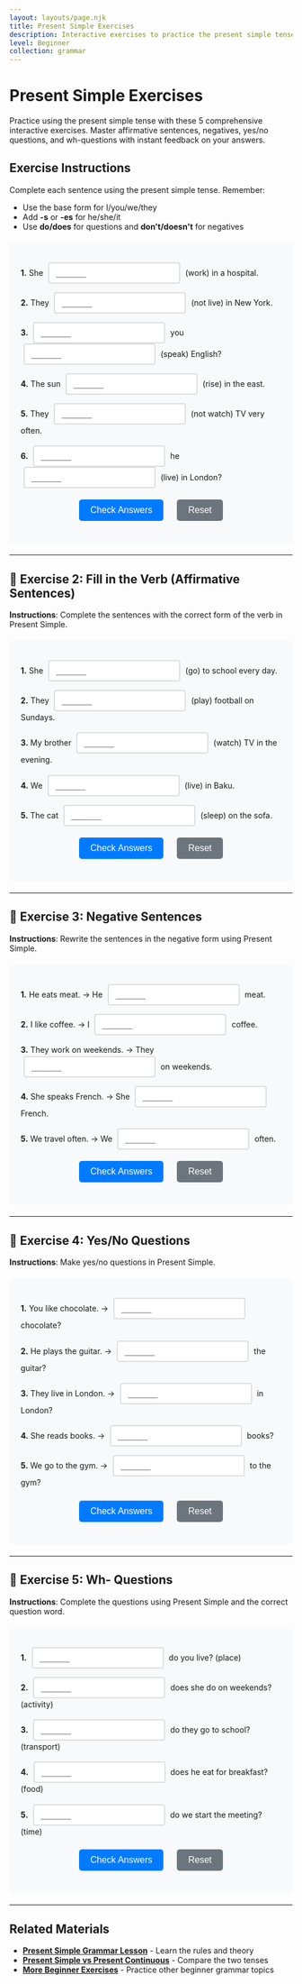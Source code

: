 ```yaml
---
layout: layouts/page.njk
title: Present Simple Exercises
description: Interactive exercises to practice the present simple tense. Complete sentences, get instant feedback, and improve your English grammar skills.
level: Beginner
collection: grammar
---
```


# Present Simple Exercises

Practice using the present simple tense with these 5 comprehensive interactive exercises. Master affirmative sentences, negatives, yes/no questions, and wh-questions with instant feedback on your answers.

## Exercise Instructions

Complete each sentence using the present simple tense. Remember:
- Use the base form for I/you/we/they
- Add **-s** or **-es** for he/she/it
- Use **do/does** for questions and **don't/doesn't** for negatives

<div class="interactive-exercise" id="present-simple-exercise" data-exercise-id="present-simple-beginner">
  <div class="exercise-item">
    <p><strong>1.</strong> She <input type="text" class="fill-blank" data-answer="works" placeholder="______"> (work) in a hospital.</p>
  </div>
  
  <div class="exercise-item">
    <p><strong>2.</strong> They <input type="text" class="fill-blank" data-answer="don't live" placeholder="______"> (not live) in New York.</p>
  </div>
  
  <div class="exercise-item">
    <p><strong>3.</strong> <input type="text" class="fill-blank" data-answer="Do" placeholder="______"> you <input type="text" class="fill-blank" data-answer="speak" placeholder="______"> (speak) English?</p>
  </div>
  
  <div class="exercise-item">
    <p><strong>4.</strong> The sun <input type="text" class="fill-blank" data-answer="rises" placeholder="______"> (rise) in the east.</p>
  </div>
  
  <div class="exercise-item">
    <p><strong>5.</strong> They <input type="text" class="fill-blank" data-answer="don't watch" placeholder="______"> (not watch) TV very often.</p>
  </div>
  
  <div class="exercise-item">
    <p><strong>6.</strong> <input type="text" class="fill-blank" data-answer="Does" placeholder="______"> he <input type="text" class="fill-blank" data-answer="live" placeholder="______"> (live) in London?</p>
  </div>
  
  <div class="exercise-controls">
    <button onclick="checkAnswers('present-simple-exercise')" class="check-btn">Check Answers</button>
    <button onclick="resetExercise('present-simple-exercise')" class="reset-btn">Reset</button>
  </div>
  
  <div id="present-simple-exercise-results" class="results-section" style="display: none;">
    <h4>Results:</h4>
    <p id="present-simple-exercise-score"></p>
    <div id="present-simple-exercise-feedback"></div>
  </div>
</div>

<script>
function checkAnswers(exerciseId) {
  const exercise = document.getElementById(exerciseId);
  const inputs = exercise.querySelectorAll('.fill-blank');
  const resultsDiv = document.getElementById(exerciseId + '-results');
  const scoreP = document.getElementById(exerciseId + '-score');
  const feedbackDiv = document.getElementById(exerciseId + '-feedback');
  
  let correct = 0;
  let total = inputs.length;
  let feedback = '';
  
  inputs.forEach((input, index) => {
    const userAnswer = input.value.trim().toLowerCase();
    const correctAnswer = input.dataset.answer.toLowerCase();
    
    input.classList.remove('correct', 'incorrect');
    
    if (userAnswer === correctAnswer) {
      input.classList.add('correct');
      correct++;
    } else {
      input.classList.add('incorrect');
      feedback += `<p><strong>Blank ${index + 1}:</strong> Your answer: "${input.value}" | Correct answer: "${input.dataset.answer}"</p>`;
    }
  });
  
  resultsDiv.style.display = 'block';
  scoreP.textContent = `Score: ${correct}/${total} (${Math.round(correct/total*100)}%)`;
  
  if (correct === total) {
    feedbackDiv.innerHTML = '<p style="color: green; font-weight: bold;">Excellent! All answers are correct! 🎉</p>';
  } else {
    feedbackDiv.innerHTML = feedback;
  }
}

function resetExercise(exerciseId) {
  const exercise = document.getElementById(exerciseId);
  const inputs = exercise.querySelectorAll('.fill-blank');
  const resultsDiv = document.getElementById(exerciseId + '-results');
  
  inputs.forEach(input => {
    input.value = '';
    input.classList.remove('correct', 'incorrect');
  });
  
  resultsDiv.style.display = 'none';
}
</script>

<style>
.interactive-exercise {
  background: #f8f9fa;
  padding: 20px;
  border-radius: 8px;
  margin: 20px 0;
}

.exercise-item {
  margin: 15px 0;
  line-height: 1.6;
}

.fill-blank {
  border: 2px solid #ddd;
  padding: 8px 12px;
  border-radius: 4px;
  font-size: 16px;
  min-width: 120px;
  margin: 0 5px;
  transition: border-color 0.3s;
}

.fill-blank:focus {
  outline: none;
  border-color: #007bff;
}

.fill-blank.correct {
  border-color: #28a745;
  background-color: #d4edda;
}

.fill-blank.incorrect {
  border-color: #dc3545;
  background-color: #f8d7da;
}

.exercise-controls {
  margin: 20px 0;
  text-align: center;
}

.check-btn, .reset-btn {
  background: #007bff;
  color: white;
  border: none;
  padding: 10px 20px;
  border-radius: 5px;
  cursor: pointer;
  margin: 0 10px;
  font-size: 16px;
  transition: background-color 0.3s;
}

.check-btn:hover {
  background: #0056b3;
}

.reset-btn {
  background: #6c757d;
}

.reset-btn:hover {
  background: #5a6268;
}

.results-section {
  margin-top: 20px;
  padding: 15px;
  background: white;
  border-radius: 5px;
  border-left: 4px solid #007bff;
}

.results-section p {
  margin: 5px 0;
  padding: 5px;
  background: #fff3cd;
  border: 1px solid #ffeaa7;
  border-radius: 3px;
}
</style>

---

## 📝 **Exercise 2: Fill in the Verb (Affirmative Sentences)**

**Instructions**: Complete the sentences with the correct form of the verb in Present Simple.

<div class="interactive-exercise" id="affirmative-exercise" data-exercise-id="affirmative-beginner">
  <div class="exercise-item">
    <p><strong>1.</strong> She <input type="text" class="fill-blank" data-answer="goes" placeholder="______"> (go) to school every day.</p>
  </div>
  
  <div class="exercise-item">
    <p><strong>2.</strong> They <input type="text" class="fill-blank" data-answer="play" placeholder="______"> (play) football on Sundays.</p>
  </div>
  
  <div class="exercise-item">
    <p><strong>3.</strong> My brother <input type="text" class="fill-blank" data-answer="watches" placeholder="______"> (watch) TV in the evening.</p>
  </div>
  
  <div class="exercise-item">
    <p><strong>4.</strong> We <input type="text" class="fill-blank" data-answer="live" placeholder="______"> (live) in Baku.</p>
  </div>
  
  <div class="exercise-item">
    <p><strong>5.</strong> The cat <input type="text" class="fill-blank" data-answer="sleeps" placeholder="______"> (sleep) on the sofa.</p>
  </div>
  
  <div class="exercise-controls">
    <button onclick="checkAnswers('affirmative-exercise')" class="check-btn">Check Answers</button>
    <button onclick="resetExercise('affirmative-exercise')" class="reset-btn">Reset</button>
  </div>
  
  <div id="affirmative-exercise-results" class="results-section" style="display: none;">
    <h4>Results:</h4>
    <p id="affirmative-exercise-score"></p>
    <div id="affirmative-exercise-feedback"></div>
  </div>
</div>

---

## 📝 **Exercise 3: Negative Sentences**

**Instructions**: Rewrite the sentences in the negative form using Present Simple.

<div class="interactive-exercise" id="negative-exercise" data-exercise-id="negative-beginner">
  <div class="exercise-item">
    <p><strong>1.</strong> He eats meat. → He <input type="text" class="fill-blank" data-answer="does not eat" placeholder="______"> meat.</p>
  </div>
  
  <div class="exercise-item">
    <p><strong>2.</strong> I like coffee. → I <input type="text" class="fill-blank" data-answer="do not like" placeholder="______"> coffee.</p>
  </div>
  
  <div class="exercise-item">
    <p><strong>3.</strong> They work on weekends. → They <input type="text" class="fill-blank" data-answer="do not work" placeholder="______"> on weekends.</p>
  </div>
  
  <div class="exercise-item">
    <p><strong>4.</strong> She speaks French. → She <input type="text" class="fill-blank" data-answer="does not speak" placeholder="______"> French.</p>
  </div>
  
  <div class="exercise-item">
    <p><strong>5.</strong> We travel often. → We <input type="text" class="fill-blank" data-answer="do not travel" placeholder="______"> often.</p>
  </div>
  
  <div class="exercise-controls">
    <button onclick="checkAnswers('negative-exercise')" class="check-btn">Check Answers</button>
    <button onclick="resetExercise('negative-exercise')" class="reset-btn">Reset</button>
  </div>
  
  <div id="negative-exercise-results" class="results-section" style="display: none;">
    <h4>Results:</h4>
    <p id="negative-exercise-score"></p>
    <div id="negative-exercise-feedback"></div>
  </div>
</div>

---

## 📝 **Exercise 4: Yes/No Questions**

**Instructions**: Make yes/no questions in Present Simple.

<div class="interactive-exercise" id="yesno-questions-exercise" data-exercise-id="yesno-questions-beginner">
  <div class="exercise-item">
    <p><strong>1.</strong> You like chocolate. → <input type="text" class="fill-blank" data-answer="Do you like" placeholder="______"> chocolate?</p>
  </div>
  
  <div class="exercise-item">
    <p><strong>2.</strong> He plays the guitar. → <input type="text" class="fill-blank" data-answer="Does he play" placeholder="______"> the guitar?</p>
  </div>
  
  <div class="exercise-item">
    <p><strong>3.</strong> They live in London. → <input type="text" class="fill-blank" data-answer="Do they live" placeholder="______"> in London?</p>
  </div>
  
  <div class="exercise-item">
    <p><strong>4.</strong> She reads books. → <input type="text" class="fill-blank" data-answer="Does she read" placeholder="______"> books?</p>
  </div>
  
  <div class="exercise-item">
    <p><strong>5.</strong> We go to the gym. → <input type="text" class="fill-blank" data-answer="Do we go" placeholder="______"> to the gym?</p>
  </div>
  
  <div class="exercise-controls">
    <button onclick="checkAnswers('yesno-questions-exercise')" class="check-btn">Check Answers</button>
    <button onclick="resetExercise('yesno-questions-exercise')" class="reset-btn">Reset</button>
  </div>
  
  <div id="yesno-questions-exercise-results" class="results-section" style="display: none;">
    <h4>Results:</h4>
    <p id="yesno-questions-exercise-score"></p>
    <div id="yesno-questions-exercise-feedback"></div>
  </div>
</div>

---

## 📝 **Exercise 5: Wh- Questions**

**Instructions**: Complete the questions using Present Simple and the correct question word.

<div class="interactive-exercise" id="wh-questions-exercise" data-exercise-id="wh-questions-beginner">
  <div class="exercise-item">
    <p><strong>1.</strong> <input type="text" class="fill-blank" data-answer="Where" placeholder="______"> do you live? (place)</p>
  </div>
  
  <div class="exercise-item">
    <p><strong>2.</strong> <input type="text" class="fill-blank" data-answer="What" placeholder="______"> does she do on weekends? (activity)</p>
  </div>
  
  <div class="exercise-item">
    <p><strong>3.</strong> <input type="text" class="fill-blank" data-answer="How" placeholder="______"> do they go to school? (transport)</p>
  </div>
  
  <div class="exercise-item">
    <p><strong>4.</strong> <input type="text" class="fill-blank" data-answer="What" placeholder="______"> does he eat for breakfast? (food)</p>
  </div>
  
  <div class="exercise-item">
    <p><strong>5.</strong> <input type="text" class="fill-blank" data-answer="When" placeholder="______"> do we start the meeting? (time)</p>
  </div>
  
  <div class="exercise-controls">
    <button onclick="checkAnswers('wh-questions-exercise')" class="check-btn">Check Answers</button>
    <button onclick="resetExercise('wh-questions-exercise')" class="reset-btn">Reset</button>
  </div>
  
  <div id="wh-questions-exercise-results" class="results-section" style="display: none;">
    <h4>Results:</h4>
    <p id="wh-questions-exercise-score"></p>
    <div id="wh-questions-exercise-feedback"></div>
  </div>
</div>

---

## Related Materials

- **[Present Simple Grammar Lesson](/grammar/beginner/present-simple/)** - Learn the rules and theory
- **[Present Simple vs Present Continuous](/grammar/beginner/present-continuous/)** - Compare the two tenses
- **[More Beginner Exercises](/exercises/)** - Practice other beginner grammar topics